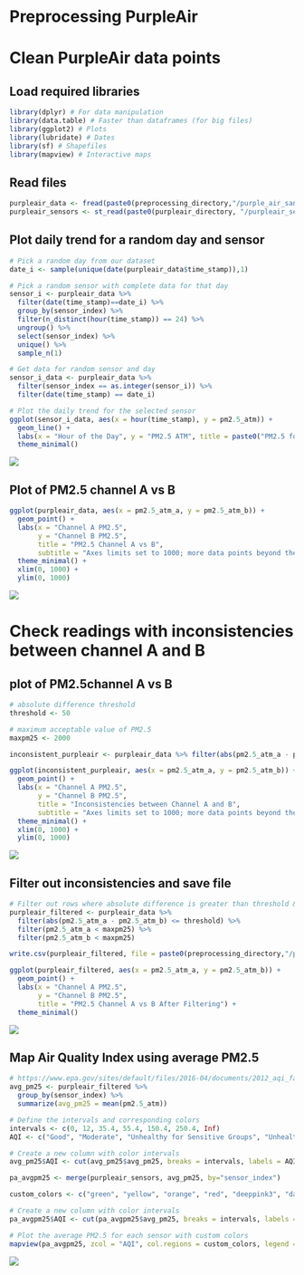 Preprocessing PurpleAir
================

# Clean PurpleAir data points

## Load required libraries

``` r
library(dplyr) # For data manipulation
library(data.table) # Faster than dataframes (for big files)
library(ggplot2) # Plots
library(lubridate) # Dates
library(sf) # Shapefiles
library(mapview) # Interactive maps
```

## Read files

``` r
purpleair_data <- fread(paste0(preprocessing_directory,"/purple_air_sanfran_2018-2019.csv"))
purpleair_sensors <- st_read(paste0(purpleair_directory, "/purpleair_sensors.gpkg"), quiet = TRUE)
```

## Plot daily trend for a random day and sensor

``` r
# Pick a random day from our dataset
date_i <- sample(unique(date(purpleair_data$time_stamp)),1)

# Pick a random sensor with complete data for that day
sensor_i <- purpleair_data %>%
  filter(date(time_stamp)==date_i) %>%
  group_by(sensor_index) %>%
  filter(n_distinct(hour(time_stamp)) == 24) %>%
  ungroup() %>% 
  select(sensor_index) %>% 
  unique() %>% 
  sample_n(1)

# Get data for random sensor and day
sensor_i_data <- purpleair_data %>% 
  filter(sensor_index == as.integer(sensor_i)) %>% 
  filter(date(time_stamp) == date_i)

# Plot the daily trend for the selected sensor
ggplot(sensor_i_data, aes(x = hour(time_stamp), y = pm2.5_atm)) +
  geom_line() +
  labs(x = "Hour of the Day", y = "PM2.5 ATM", title = paste0("PM2.5 for Sensor ", as.integer(sensor_i)," on ", date_i)) +
  theme_minimal()
```

![](PreprocessingPurpleAir_files/figure-gfm/random-sensor-day-plot-1.png)<!-- -->

## Plot of PM2.5 channel A vs B

``` r
ggplot(purpleair_data, aes(x = pm2.5_atm_a, y = pm2.5_atm_b)) +
  geom_point() +
  labs(x = "Channel A PM2.5",
       y = "Channel B PM2.5",
       title = "PM2.5 Channel A vs B",
       subtitle = "Axes limits set to 1000; more data points beyond the limit") +
  theme_minimal() +
  xlim(0, 1000) +
  ylim(0, 1000)
```

![](PreprocessingPurpleAir_files/figure-gfm/channel-a-b-plot-1.png)<!-- -->

# Check readings with inconsistencies between channel A and B

## plot of PM2.5channel A vs B

``` r
# absolute difference threshold
threshold <- 50

# maximum acceptable value of PM2.5
maxpm25 <- 2000

inconsistent_purpleair <- purpleair_data %>% filter(abs(pm2.5_atm_a - pm2.5_atm_b) > threshold)

ggplot(inconsistent_purpleair, aes(x = pm2.5_atm_a, y = pm2.5_atm_b)) +
  geom_point() +
  labs(x = "Channel A PM2.5",
       y = "Channel B PM2.5",
       title = "Inconsistencies between Channel A and B",
       subtitle = "Axes limits set to 1000; more data points beyond the limit") +
  theme_minimal() +
  xlim(0, 1000) +
  ylim(0, 1000)
```

![](PreprocessingPurpleAir_files/figure-gfm/inconsistent-purpleair-1.png)<!-- -->

## Filter out inconsistencies and save file

``` r
# Filter out rows where absolute difference is greater than threshold & PM2.5 < maximum
purpleair_filtered <- purpleair_data %>%
  filter(abs(pm2.5_atm_a - pm2.5_atm_b) <= threshold) %>%
  filter(pm2.5_atm_a < maxpm25) %>%
  filter(pm2.5_atm_b < maxpm25)

write.csv(purpleair_filtered, file = paste0(preprocessing_directory,"/purpleair_2018-2019.csv"), row.names = FALSE)

ggplot(purpleair_filtered, aes(x = pm2.5_atm_a, y = pm2.5_atm_b)) +
  geom_point() +
  labs(x = "Channel A PM2.5",
       y = "Channel B PM2.5",
       title = "PM2.5 Channel A vs B After Filtering") +
  theme_minimal()
```

![](PreprocessingPurpleAir_files/figure-gfm/filtered-purpleair-1.png)<!-- -->

## Map Air Quality Index using average PM2.5

``` r
# https://www.epa.gov/sites/default/files/2016-04/documents/2012_aqi_factsheet.pdf
avg_pm25 <- purpleair_filtered %>%
  group_by(sensor_index) %>%
  summarize(avg_pm25 = mean(pm2.5_atm))

# Define the intervals and corresponding colors
intervals <- c(0, 12, 35.4, 55.4, 150.4, 250.4, Inf)
AQI <- c("Good", "Moderate", "Unhealthy for Sensitive Groups", "Unhealthy", "Very Unhealthy", "Hazardous")

# Create a new column with color intervals
avg_pm25$AQI <- cut(avg_pm25$avg_pm25, breaks = intervals, labels = AQI, include.lowest = TRUE)

pa_avgpm25 <- merge(purpleair_sensors, avg_pm25, by="sensor_index")

custom_colors <- c("green", "yellow", "orange", "red", "deeppink3", "darkred")

# Create a new column with color intervals
pa_avgpm25$AQI <- cut(pa_avgpm25$avg_pm25, breaks = intervals, labels = AQI, include.lowest = TRUE)

# Plot the average PM2.5 for each sensor with custom colors
mapview(pa_avgpm25, zcol = "AQI", col.regions = custom_colors, legend = TRUE, layer.name = "Average Air Quality Index")
```

![](PreprocessingPurpleAir_files/figure-gfm/map-AQI-1.png)<!-- -->
